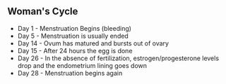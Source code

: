 ## Woman's Cycle
- Day 1 - Menstruation Begins (bleeding)
- Day 5 - Menstruation is usually ended
- Day 14 - Ovum has matured and bursts out of ovary
- Day 15 - After 24 hours the egg is done
- Day 26 - In the absence of fertilization, estrogen/progesterone levels drop and the endometrium lining goes down
- Day 28 - Menstruation begins again